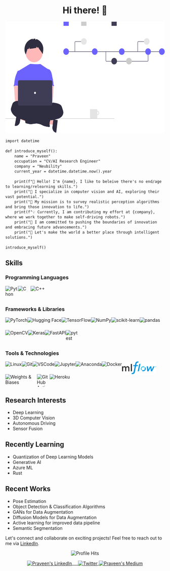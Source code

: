 <h1 align="center">Hi there! 👋</h1>
<p align="center">
  <img src="./Assets/undraw_version_control_re_mg66.svg" alt="Banner" width="" height="350">
</p>

```python3
import datetime

def introduce_myself():
    name = "Praveen"
    occupation = "CV/AI Research Engineer"
    company = "Neubility"
    current_year = datetime.datetime.now().year
    
    print(f"👋 Hello! I'm {name}, I like to beleive there's no end/age to learning/relearning skills.")
    print("🌌 I specialize in computer vision and AI, exploring their vast potential.")
    print("🤖 My mission is to survey realistic perception algorithms and bring those innovation to life.")
    print(f"💡 Currently, I am contributing my effort at {company}, where we work together to make self-driving robots.")
    print("🚀 I am committed to pushing the boundaries of innovation and embracing future advancements.")
    print("🌟 Let's make the world a better place through intelligent solutions.")

introduce_myself()

```

## Skills
### Programming Languages
<div style="display: flex; flex-wrap: wrap;">
  <img src="https://cdn.jsdelivr.net/gh/devicons/devicon/icons/python/python-original.svg" alt="Python" width="40" height="40"/>
  <img src="https://cdn.jsdelivr.net/gh/devicons/devicon/icons/c/c-original.svg" alt="C" width="40" height="40"/>
  <img src="https://upload.wikimedia.org/wikipedia/commons/1/18/ISO_C%2B%2B_Logo.svg" alt="C++" height="40"/>

</div>

### Frameworks & Libraries
<div style="display: flex; flex-wrap: wrap;">
  <img src="https://cdn.jsdelivr.net/gh/devicons/devicon/icons/pytorch/pytorch-original.svg" alt="PyTorch" height="40"/>
  <img src="https://huggingface.co/front/assets/huggingface_logo.svg" alt="Hugging Face" height="40"/>
  <img src="https://cdn.jsdelivr.net/gh/devicons/devicon/icons/tensorflow/tensorflow-original.svg" alt="TensorFlow" height="40"/>
  <img src="https://cdn.jsdelivr.net/gh/devicons/devicon/icons/numpy/numpy-original.svg" alt="NumPy" height="40"/>
  <img src="https://upload.wikimedia.org/wikipedia/commons/0/05/Scikit_learn_logo_small.svg" alt="scikit-learn"  height="40"/>
  <img src="https://cdn.jsdelivr.net/gh/devicons/devicon/icons/pandas/pandas-original-wordmark.svg" alt="pandas"  height="40"/>
  <img src="https://cdn.jsdelivr.net/gh/devicons/devicon/icons/opencv/opencv-original.svg" alt="OpenCV" height="40"/>
  <img src="https://upload.wikimedia.org/wikipedia/commons/a/ae/Keras_logo.svg" alt="Keras" height="40"/>
  <img src="https://fastapi.tiangolo.com/img/logo-margin/logo-teal.png" alt="FastAPI" height="40"/>
  <img src="https://upload.wikimedia.org/wikipedia/commons/b/ba/Pytest_logo.svg" alt="pytest" width="40" height="40"/>




</div>

<!-- <p align="right">
<img align="right" src="https://github-readme-stats.vercel.app/api?username=PraveenKumar-Rajendran&&show_icons=true&theme=radical" alt="PraveenKumar"/></p>   -->

### Tools & Technologies
<div style="display: flex; flex-wrap: wrap;">
  <img src="https://cdn.jsdelivr.net/gh/devicons/devicon/icons/linux/linux-original.svg" alt="Linux" height="40"/>
  <img src="https://cdn.jsdelivr.net/gh/devicons/devicon/icons/git/git-original.svg" alt="Git" height="40"/>
  <img src="https://cdn.jsdelivr.net/gh/devicons/devicon/icons/vscode/vscode-original.svg" alt="VSCode" height="40"/>
  <img src="https://cdn.jsdelivr.net/gh/devicons/devicon/icons/jupyter/jupyter-original-wordmark.svg" alt="Jupyter" height="40"/>
  <img src="https://cdn.jsdelivr.net/gh/devicons/devicon/icons/anaconda/anaconda-original.svg" alt="Anaconda" height="40"/>
  <img src="https://cdn.jsdelivr.net/gh/devicons/devicon/icons/docker/docker-original.svg" alt="Docker" height="40"/>
  <img src="./Assets/MLflow-Logo.svg" alt="MLflow" height="40"/>
  <img src="https://github.com/wandb/assets/raw/main/wandb-logo-yellow-dots-black-wb.svg" alt="Weights & Biases" width="100" height="40"/>
  <img src="https://avatars.githubusercontent.com/u/44036562?s=200&v=4" alt="GitHub Actions" width="40" height="40"/>
  <img src="https://www.vectorlogo.zone/logos/heroku/heroku-icon.svg" alt="Heroku" height="40"/>
</div>


## Research Interests
- Deep Learning
- 3D Computer Vision
- Autonomous Driving
- Sensor Fusion

## Recently Learning

- Quantization of Deep Learning Models
- Generative AI
- Azure ML
- Rust

## Recent Works
- Pose Estimation
- Object Detection & Classification Algorithms
- GANs for Data Augmentation
- Diffusion Models for Data Augmentation
- Active learning for improved data pipeline
- Semantic Segmentation

Let's connect and collaborate on exciting projects! Feel free to reach out to me via [LinkedIn](https://www.linkedin.com/in/praveenkumar-rajendran/).

<p align="center"><img alt="Profile Hits" src="https://hits.seeyoufarm.com/api/count/incr/badge.svg?url=https%3A%2F%2Fgithub.com%2FPraveenKumar-Rajendran%2F&count_bg=%2379C83D&title_bg=%23555555&icon=&icon_color=%23E7E7E7&title=hits&edge_flat=false" /></p>

<p align="center">
<a href="https://www.linkedin.com/in/praveenkumar-rajendran/" target="blank">
<img align="center" alt="Praveen's LinkedIn" width="30px" src="https://www.vectorlogo.zone/logos/linkedin/linkedin-icon.svg" /> &nbsp; &nbsp;
</a>
<a href="https://twitter.com/Im_PK_R" target="blank">
<img align="center" alt="Twitter" width="30px" src="https://cdn.jsdelivr.net/gh/devicons/devicon/icons/twitter/twitter-original.svg" />
</a> 
<a href="https://medium.com/@Praveenkumar_Rajendran" target="blank">
<img align="center" alt="Praveen's Medium" width="30px" src="https://www.vectorlogo.zone/logos/medium/medium-tile.svg" />
</a> 

